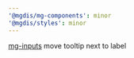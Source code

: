 ```yaml
---
'@mgdis/mg-components': minor
'@mgdis/styles': minor
---
```


[mg-inputs](http://core.pages.mgdis.fr/core-ui/core-ui/storybook/?path=/docs/molecules-inputs-mg-input--docs) move tooltip next to label
